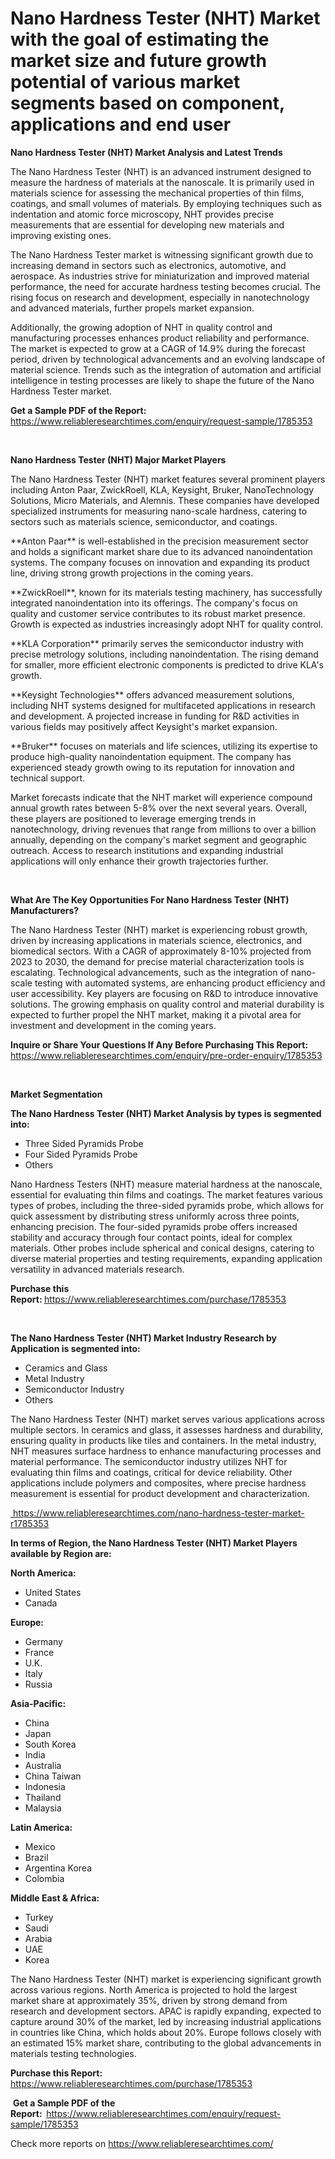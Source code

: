 <p><h1>Nano Hardness Tester (NHT) Market with the goal of estimating the market size and future growth potential of various market segments based on component, applications and end user</h1></p><p><strong>Nano Hardness Tester (NHT) Market Analysis and Latest Trends</strong></p>
<p><p>The Nano Hardness Tester (NHT) is an advanced instrument designed to measure the hardness of materials at the nanoscale. It is primarily used in materials science for assessing the mechanical properties of thin films, coatings, and small volumes of materials. By employing techniques such as indentation and atomic force microscopy, NHT provides precise measurements that are essential for developing new materials and improving existing ones.</p><p>The Nano Hardness Tester market is witnessing significant growth due to increasing demand in sectors such as electronics, automotive, and aerospace. As industries strive for miniaturization and improved material performance, the need for accurate hardness testing becomes crucial. The rising focus on research and development, especially in nanotechnology and advanced materials, further propels market expansion. </p><p>Additionally, the growing adoption of NHT in quality control and manufacturing processes enhances product reliability and performance. The market is expected to grow at a CAGR of 14.9% during the forecast period, driven by technological advancements and an evolving landscape of material science. Trends such as the integration of automation and artificial intelligence in testing processes are likely to shape the future of the Nano Hardness Tester market.</p></p>
<p><strong>Get a Sample PDF of the Report:&nbsp;</strong> <a href="https://www.reliableresearchtimes.com/enquiry/request-sample/1785353?utm_campaign=3565&utm_medium=2&utm_source=Github&utm_content=ia&utm_term=25032025&utm_id=nano-hardness-tester-nht">https://www.reliableresearchtimes.com/enquiry/request-sample/1785353</a></p>
<p>&nbsp;</p>
<p><strong>Nano Hardness Tester (NHT) Major Market Players</strong></p>
<p><p>The Nano Hardness Tester (NHT) market features several prominent players including Anton Paar, ZwickRoell, KLA, Keysight, Bruker, NanoTechnology Solutions, Micro Materials, and Alemnis. These companies have developed specialized instruments for measuring nano-scale hardness, catering to sectors such as materials science, semiconductor, and coatings.</p><p>**Anton Paar** is well-established in the precision measurement sector and holds a significant market share due to its advanced nanoindentation systems. The company focuses on innovation and expanding its product line, driving strong growth projections in the coming years. </p><p>**ZwickRoell**, known for its materials testing machinery, has successfully integrated nanoindentation into its offerings. The company's focus on quality and customer service contributes to its robust market presence. Growth is expected as industries increasingly adopt NHT for quality control.</p><p>**KLA Corporation** primarily serves the semiconductor industry with precise metrology solutions, including nanoindentation. The rising demand for smaller, more efficient electronic components is predicted to drive KLA's growth. </p><p>**Keysight Technologies** offers advanced measurement solutions, including NHT systems designed for multifaceted applications in research and development. A projected increase in funding for R&D activities in various fields may positively affect Keysight's market expansion.</p><p>**Bruker** focuses on materials and life sciences, utilizing its expertise to produce high-quality nanoindentation equipment. The company has experienced steady growth owing to its reputation for innovation and technical support.</p><p>Market forecasts indicate that the NHT market will experience compound annual growth rates between 5-8% over the next several years. Overall, these players are positioned to leverage emerging trends in nanotechnology, driving revenues that range from millions to over a billion annually, depending on the company's market segment and geographic outreach. Access to research institutions and expanding industrial applications will only enhance their growth trajectories further.</p></p>
<p>&nbsp;</p>
<p><strong>What Are The Key Opportunities For Nano Hardness Tester (NHT) Manufacturers?</strong></p>
<p><p>The Nano Hardness Tester (NHT) market is experiencing robust growth, driven by increasing applications in materials science, electronics, and biomedical sectors. With a CAGR of approximately 8-10% projected from 2023 to 2030, the demand for precise material characterization tools is escalating. Technological advancements, such as the integration of nano-scale testing with automated systems, are enhancing product efficiency and user accessibility. Key players are focusing on R&D to introduce innovative solutions. The growing emphasis on quality control and material durability is expected to further propel the NHT market, making it a pivotal area for investment and development in the coming years.</p></p>
<p><strong>Inquire or Share Your Questions If Any Before Purchasing This Report:</strong> <a href="https://www.reliableresearchtimes.com/enquiry/pre-order-enquiry/1785353?utm_campaign=3565&utm_medium=2&utm_source=Github&utm_content=ia&utm_term=25032025&utm_id=nano-hardness-tester-nht">https://www.reliableresearchtimes.com/enquiry/pre-order-enquiry/1785353</a></p>
<p>&nbsp;</p>
<p><strong>Market Segmentation</strong></p>
<p><strong>The Nano Hardness Tester (NHT) Market Analysis by types is segmented into:</strong></p>
<p><ul><li>Three Sided Pyramids Probe</li><li>Four Sided Pyramids Probe</li><li>Others</li></ul></p>
<p><p>Nano Hardness Testers (NHT) measure material hardness at the nanoscale, essential for evaluating thin films and coatings. The market features various types of probes, including the three-sided pyramids probe, which allows for quick assessment by distributing stress uniformly across three points, enhancing precision. The four-sided pyramids probe offers increased stability and accuracy through four contact points, ideal for complex materials. Other probes include spherical and conical designs, catering to diverse material properties and testing requirements, expanding application versatility in advanced materials research.</p></p>
<p><strong>Purchase this Report:&nbsp;</strong><a href="https://www.reliableresearchtimes.com/purchase/1785353?utm_campaign=3565&utm_medium=2&utm_source=Github&utm_content=ia&utm_term=25032025&utm_id=nano-hardness-tester-nht">https://www.reliableresearchtimes.com/purchase/1785353</a></p>
<p>&nbsp;</p>
<p><strong>The Nano Hardness Tester (NHT) Market Industry Research by Application is segmented into:</strong></p>
<p><ul><li>Ceramics and Glass</li><li>Metal Industry</li><li>Semiconductor Industry</li><li>Others</li></ul></p>
<p><p>The Nano Hardness Tester (NHT) market serves various applications across multiple sectors. In ceramics and glass, it assesses hardness and durability, ensuring quality in products like tiles and containers. In the metal industry, NHT measures surface hardness to enhance manufacturing processes and material performance. The semiconductor industry utilizes NHT for evaluating thin films and coatings, critical for device reliability. Other applications include polymers and composites, where precise hardness measurement is essential for product development and characterization.</p></p>
<p><a href="https://www.reliableresearchtimes.com/nano-hardness-tester-market-r1785353?utm_campaign=3565&utm_medium=2&utm_source=Github&utm_content=ia&utm_term=25032025&utm_id=nano-hardness-tester-nht">&nbsp;https://www.reliableresearchtimes.com/nano-hardness-tester-market-r1785353</a></p>
<p><strong>In terms of Region, the Nano Hardness Tester (NHT) Market Players available by Region are:</strong></p>
<p>
    <p> <strong> North America: </strong>
        <ul>
            <li>United States</li>
            <li>Canada</li>
        </ul>
        </p> 
    <p> <strong> Europe: </strong>
        <ul>
            <li>Germany</li>
            <li>France</li>
            <li>U.K.</li>
            <li>Italy</li>
            <li>Russia</li>
        </ul>
        </p> 
    <p> <strong> Asia-Pacific: </strong>
        <ul>
            <li>China</li>
            <li>Japan</li>
            <li>South Korea</li>
            <li>India</li>
            <li>Australia</li>
            <li>China Taiwan</li>
            <li>Indonesia</li>
            <li>Thailand</li>
            <li>Malaysia</li>
        </ul>
        </p> 
    <p> <strong> Latin America: </strong>
        <ul>
            <li>Mexico</li>
            <li>Brazil</li>
            <li>Argentina Korea</li>
            <li>Colombia</li>
        </ul>
        </p> 
    <p> <strong> Middle East & Africa: </strong>
        <ul>
            <li>Turkey</li>
            <li>Saudi</li>
            <li>Arabia</li>
            <li>UAE</li>
            <li>Korea</li>
        </ul>
    </p>
    </p>
<p><p>The Nano Hardness Tester (NHT) market is experiencing significant growth across various regions. North America is projected to hold the largest market share at approximately 35%, driven by strong demand from research and development sectors. APAC is rapidly expanding, expected to capture around 30% of the market, led by increasing industrial applications in countries like China, which holds about 20%. Europe follows closely with an estimated 15% market share, contributing to the global advancements in materials testing technologies.</p></p>
<p><strong>Purchase this Report: </strong><a href="https://www.reliableresearchtimes.com/purchase/1785353?utm_campaign=3565&utm_medium=2&utm_source=Github&utm_content=ia&utm_term=25032025&utm_id=nano-hardness-tester-nht">https://www.reliableresearchtimes.com/purchase/1785353</a></p>
<p>&nbsp;<strong>Get a Sample PDF of the Report:&nbsp;&nbsp;</strong><a href="https://www.reliableresearchtimes.com/enquiry/request-sample/1785353?utm_campaign=3565&utm_medium=2&utm_source=Github&utm_content=ia&utm_term=25032025&utm_id=nano-hardness-tester-nht">https://www.reliableresearchtimes.com/enquiry/request-sample/1785353</a></p>
<p><strong></strong></p>
<p>Check more reports on <a href="https://www.reliableresearchtimes.com/?utm_campaign=3565&utm_medium=2&utm_source=Github&utm_content=ia&utm_term=25032025&utm_id=nano-hardness-tester-nht">https://www.reliableresearchtimes.com/</a></p>